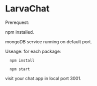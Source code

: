 # LarvaChat

Prerequest:

npm installed. 

mongoDB service running on default port.

Useage:
for each package:

      npm install
  
      npm start
  

visit your chat app in local port 3001.
